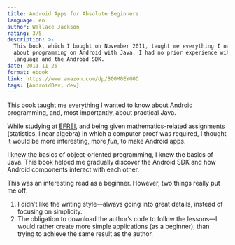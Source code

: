 ```yaml
---
title: Android Apps for Absolute Beginners
language: en
author: Wallace Jackson
rating: 3/5
description: >-
  This book, which I bought on November 2011, taught me everything I needed to know 
  about programming on Android with Java. I had no prior experience with the Java
  language and the Android SDK.
date: 2011-11-26
format: ebook
link: https://www.amazon.com/dp/B00M0EYG0O
tags: [AndroidDev, dev]
---
```


This book taught me everything I wanted to know about Android programming, and,
most importantly, about practical Java.

While studying at [EFREI](https://en.wikipedia.org/wiki/EFREI), and being given
mathematics-related assignments (statistics, linear algebra) in which a computer
proof was required, I thought it would be more interesting, more _fun_, to make
Android apps.

I knew the basics of object-oriented programming, I knew the basics of Java.
This book helped me gradually discover the Android SDK and how Android components
interact with each other.

This was an interesting read as a beginner. However, two things really put me off:

  1. I didn’t like the writing style—always going into great details, instead of
     focusing on simplicity.
  2. The obligation to download the author’s code to follow the lessons—I would
     rather create more simple applications (as a beginner), than trying to achieve
     the same result as the author.